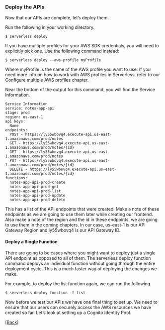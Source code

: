### **Deploy the APIs**
Now that our APIs are complete, let’s deploy them.

Run the following in your working directory.

```
$ serverless deploy
```

If you have multiple profiles for your AWS SDK credentials, you will need to explicitly pick one. Use the following command instead:

```
$ serverless deploy --aws-profile myProfile
```

Where myProfile is the name of the AWS profile you want to use. If you need more info on how to work with AWS profiles in Serverless, refer to our Configure multiple AWS profiles chapter.

Near the bottom of the output for this command, you will find the Service Information.

```
Service Information
service: notes-app-api
stage: prod
region: us-east-1
api keys:
  None
endpoints:
  POST - https://ly55wbovq4.execute-api.us-east-1.amazonaws.com/prod/notes
  GET - https://ly55wbovq4.execute-api.us-east-1.amazonaws.com/prod/notes/{id}
  GET - https://ly55wbovq4.execute-api.us-east-1.amazonaws.com/prod/notes
  PUT - https://ly55wbovq4.execute-api.us-east-1.amazonaws.com/prod/notes/{id}
  DELETE - https://ly55wbovq4.execute-api.us-east-1.amazonaws.com/prod/notes/{id}
functions:
  notes-app-api-prod-create
  notes-app-api-prod-get
  notes-app-api-prod-list
  notes-app-api-prod-update
  notes-app-api-prod-delete
```

This has a list of the API endpoints that were created. Make a note of these endpoints as we are going to use them later while creating our frontend. Also make a note of the region and the id in these endpoints, we are going to use them in the coming chapters. In our case, us-east-1 is our API Gateway Region and ly55wbovq4 is our API Gateway ID.

#### Deploy a Single Function
There are going to be cases where you might want to deploy just a single API endpoint as opposed to all of them. The serverless deploy function command deploys an individual function without going through the entire deployment cycle. This is a much faster way of deploying the changes we make.

For example, to deploy the list function again, we can run the following.

```
$ serverless deploy function -f list
```

Now before we test our APIs we have one final thing to set up. We need to ensure that our users can securely access the AWS resources we have created so far. Let’s look at setting up a Cognito Identity Pool.


[[Back]](https://github.com/eksant/serverless-react-aws)

